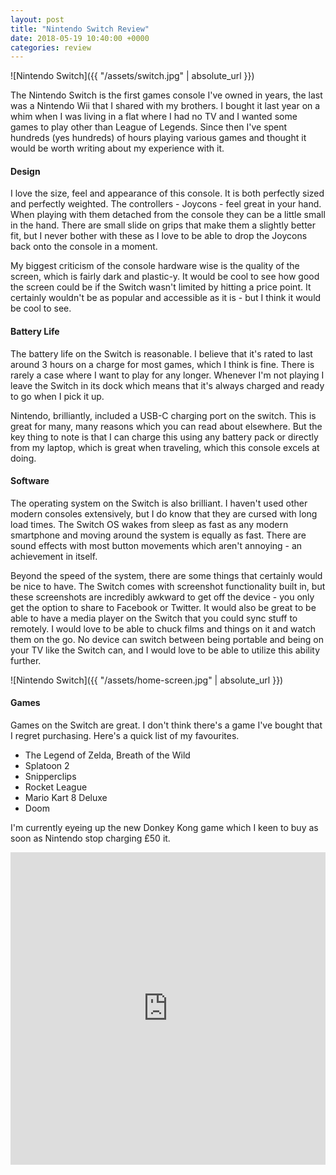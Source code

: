 ```yaml
---
layout: post
title: "Nintendo Switch Review"
date: 2018-05-19 10:40:00 +0000
categories: review
---
```


![Nintendo Switch]({{ "/assets/switch.jpg" | absolute_url }})

The Nintendo Switch is the first games console I've owned in years, the last was a Nintendo Wii that I shared with my brothers. I bought it last year on a whim when I was living in a flat where I had no TV and I wanted some games to play other than League of Legends. Since then I've spent hundreds (yes hundreds) of hours playing various games and thought it would be worth writing about my experience with it.

#### Design

I love the size, feel and appearance of this console. It is both perfectly sized and perfectly weighted. The controllers - Joycons - feel great in your hand. When playing with them detached from the console they can be a little small in the hand. There are small slide on grips that make them a slightly better fit, but I never bother with these as I love to be able to drop the Joycons back onto the console in a moment. 

My biggest criticism of the console hardware wise is the quality of the screen, which is fairly dark and plastic-y. It would be cool to see how good the screen could be if the Switch wasn't limited by hitting a price point. It certainly wouldn't be as popular and accessible as it is - but I think it would be cool to see.

#### Battery Life

The battery life on the Switch is reasonable. I believe that it's rated to last around 3 hours on a charge for most games, which I think is fine. There is rarely a case where I want to play for any longer. Whenever I'm not playing I leave the Switch in its dock which means that it's always charged and ready to go when I pick it up.

Nintendo, brilliantly, included a USB-C charging port on the switch. This is great for many, many reasons which you can read about elsewhere. But the key thing to note is that I can charge this using any battery pack or directly from my laptop, which is great when traveling, which this console excels at doing.

#### Software

The operating system on the Switch is also brilliant. I haven't used other modern consoles extensively, but I do know that they are cursed with long load times. The Switch OS wakes from sleep as fast as any modern smartphone and moving around the system is equally as fast. There are sound effects with most button movements which aren't annoying - an achievement in itself. 

Beyond the speed of the system, there are some things that certainly would be nice to have. The Switch comes with screenshot functionality built in, but these screenshots are incredibly awkward to get off the device - you only get the option to share to Facebook or Twitter. It would also be great to be able to have a media player on the Switch that you could sync stuff to remotely. I would love to be able to chuck films and things on it and watch them on the go. No device can switch between being portable and being on your TV like the Switch can, and I would love to be able to utilize this ability further. 

![Nintendo Switch]({{ "/assets/home-screen.jpg" | absolute_url }})

#### Games

Games on the Switch are great. I don't think there's a game I've bought that I regret purchasing. Here's a quick list of my favourites.

+ The Legend of Zelda, Breath of the Wild
+ Splatoon 2
+ Snipperclips
+ Rocket League
+ Mario Kart 8 Deluxe
+ Doom

I'm currently eyeing up the new Donkey Kong game which I keen to buy as soon as Nintendo stop charging £50 it.

<iframe src="https://giphy.com/embed/tsSuL6y9kUVKELuqKB" width="100%" height="500" frameBorder="0" class="giphy-embed" allowFullScreen style="pointer-events: none;"></iframe>
